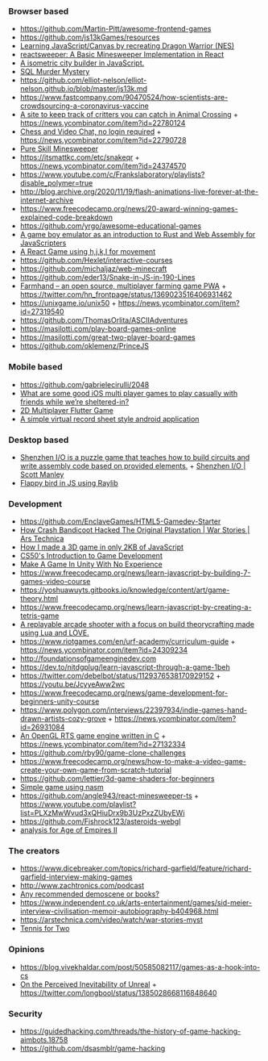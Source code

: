 ### Browser based

- https://github.com/Martin-Pitt/awesome-frontend-games
- https://github.com/js13kGames/resources
- [Learning JavaScript/Canvas by recreating Dragon Warrior (NES)](https://github.com/MartyHimmel/DragonWarriorJS)
- [reactsweeper: A Basic Minesweeper Implementation in React](https://codesandbox.io/s/reactsweeper-pfcsd)
- [A isometric city builder in JavaScript.](https://github.com/victorqribeiro/isocity)
- [SQL Murder Mystery](https://mystery.knightlab.com)
- https://github.com/elliot-nelson/elliot-nelson.github.io/blob/master/js13k.md
- https://www.fastcompany.com/90470524/how-scientists-are-crowdsourcing-a-coronavirus-vaccine
- [A site to keep track of critters you can catch in Animal Crossing](https://ac-catch.com) + https://news.ycombinator.com/item?id=22780124
- [Chess and Video Chat, no login required](https://rootshirechess.glitch.me) + https://news.ycombinator.com/item?id=22790728
- [Pure Skill Minesweeper](https://news.ycombinator.com/item?id=24181772)
- https://itsmattkc.com/etc/snakeqr + https://news.ycombinator.com/item?id=24374570
- https://www.youtube.com/c/Frankslaboratory/playlists?disable_polymer=true
- http://blog.archive.org/2020/11/19/flash-animations-live-forever-at-the-internet-archive
- https://www.freecodecamp.org/news/20-award-winning-games-explained-code-breakdown
- https://github.com/yrgo/awesome-educational-games
- [A game boy emulator as an introduction to Rust and Web Assembly for JavaScripters](https://twitter.com/sgrove/status/1210595000926367745)
- [A React Game using h,j,k,l for movement](https://github.com/wdjungst/vimmy)
- https://github.com/Hexlet/interactive-courses
- https://github.com/michaljaz/web-minecraft
- https://github.com/eder13/Snake-in-JS-in-190-Lines
- [Farmhand – an open source, multiplayer farming game PWA](https://github.com/jeremyckahn/farmhand) + https://twitter.com/hn_frontpage/status/1369023516406931462
- https://unixgame.io/unix50 + https://news.ycombinator.com/item?id=27319540
- https://github.com/ThomasOrlita/ASCIIAdventures
- https://masilotti.com/play-board-games-online
- https://masilotti.com/great-two-player-board-games
- https://github.com/oklemenz/PrinceJS


### Mobile based

- https://github.com/gabrielecirulli/2048
- [What are some good iOS multi player games to play casually with friends while we’re sheltered-in?](https://twitter.com/_ryannystrom/status/1241172934414213121)
- [2D Multiplayer Flutter Game](https://thlorenz.com/batufo)
- [A simple virtual record sheet style android application](https://github.com/Terence-D/MechSheets)

### Desktop based

- [Shenzhen I/O is a puzzle game that teaches how to build circuits and write assembly code based on provided elements.](http://www.zachtronics.com/shenzhen-io) + [Shenzhen I/O | Scott Manley](https://www.youtube.com/playlist?list=PLYu7z3I8tdEkFEb_qBMsPpU8R5qCCYPXZ)
- [Flappy bird in JS using Raylib](https://github.com/arthurmassanes/flappy)


### Development

- https://github.com/EnclaveGames/HTML5-Gamedev-Starter
- [How Crash Bandicoot Hacked The Original Playstation | War Stories | Ars Technica](https://youtu.be/izxXGuVL21o)
- [How I made a 3D game in only 2KB of JavaScript](http://frankforce.com/?p=7427)
- [CS50's Introduction to Game Development](https://www.edx.org/course/cs50s-introduction-to-game-development)
- [Make A Game In Unity With No Experience](https://www.youtube.com/playlist?list=PLUtKzyIe0aB3TZfe2wsIgJgGZW5G_NAxa)
- https://www.freecodecamp.org/news/learn-javascript-by-building-7-games-video-course
- https://yoshuawuyts.gitbooks.io/knowledge/content/art/game-theory.html
- https://www.freecodecamp.org/news/learn-javascript-by-creating-a-tetris-game
- [A replayable arcade shooter with a focus on build theorycrafting made using Lua and LÖVE.](https://github.com/a327ex/BYTEPATH)
- https://www.riotgames.com/en/urf-academy/curriculum-guide + https://news.ycombinator.com/item?id=24309234
- http://foundationsofgameenginedev.com
- https://dev.to/nitdgplug/learn-javascript-through-a-game-1beh
- https://twitter.com/debelbot/status/1129376538170929152 + https://youtu.be/JcyyeAww2wc
- https://www.freecodecamp.org/news/game-development-for-beginners-unity-course
- https://www.polygon.com/interviews/22397934/indie-games-hand-drawn-artists-cozy-grove + https://news.ycombinator.com/item?id=26931084
- [An OpenGL RTS game engine written in C](https://github.com/eduard-permyakov/permafrost-engine) + https://news.ycombinator.com/item?id=27132334
- https://github.com/rby90/game-clone-challenges
- https://www.freecodecamp.org/news/how-to-make-a-video-game-create-your-own-game-from-scratch-tutorial
- https://github.com/lettier/3d-game-shaders-for-beginners
- [Simple game using nasm](https://github.com/timitoc/Asm-Game-Grepit)
- https://github.com/angle943/react-minesweeper-ts + https://www.youtube.com/playlist?list=PLXzMwWvud3xQHiuDrx9b3UzPxzZUbyEWi
- https://github.com/Fishrock123/asteroids-webgl
- [analysis for Age of Empires II](https://github.com/SiegeEngineers/aoc-dev-resources)

### The creators

- https://www.dicebreaker.com/topics/richard-garfield/feature/richard-garfield-interview-making-games
- http://www.zachtronics.com/podcast
- [Any recommended demoscene or books?](https://twitter.com/angealbertini/status/1250737612626833408)
- https://www.independent.co.uk/arts-entertainment/games/sid-meier-interview-civilisation-memoir-autobiography-b404968.html
- https://arstechnica.com/video/watch/war-stories-myst
- [Tennis for Two](https://www.aps.org/publications/apsnews/200810/physicshistory.cfm)

### Opinions

- https://blog.vivekhaldar.com/post/50585082117/games-as-a-hook-into-cs
- [On the Perceived Inevitability of Unreal](http://alextardif.com/Unreal.html) + https://twitter.com/longbool/status/1385028668116848640

### Security

- https://guidedhacking.com/threads/the-history-of-game-hacking-aimbots.18758
- https://github.com/dsasmblr/game-hacking
